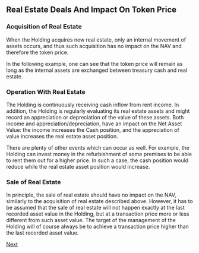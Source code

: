 ## Real Estate Deals And Impact On Token Price

### Acquisition of Real Estate
When the Holding acquires new real estate, only an internal movement of assets occurs, and thus such acquisition has no impact on the NAV and therefore the token price.

In the following example, one can see that the token price will remain as long as the internal assets are exchanged between treasury cash and real estate.

### Operation With Real Estate
The Holding is continuously receiving cash inflow from rent income. In addition, the Holding is regularly evaluating its real estate assets and might record an appreciation or depreciation of the value of these assets. Both income and appreciation/depreciation, have an impact on the Net Asset Value: the income increases the Cash position, and the appreciation of value increases the real estate asset position. 

There are plenty of other events which can occur as well. For example, the Holding can invest money in the refurbishment of some premises to be able to rent them out for a higher price. In such a case, the cash position would reduce while the real estate asset position would increase.


### Sale of Real Estate
In principle, the sale of real estate should have no impact on the NAV, similarly to the acquisition of real estate described above. However, it has to be assumed that the sale of real estate will not happen exactly at the last recorded asset value in the Holding, but at a transaction price more or less different from such asset value. The target of the management of the Holding will of course always be to achieve a transaction price higher than the last recorded asset value.

[Next](./meta.md)